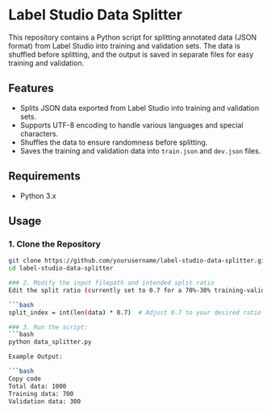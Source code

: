 # Label Studio Data Splitter

This repository contains a Python script for splitting annotated data (JSON format) from Label Studio into training and validation sets. The data is shuffled before splitting, and the output is saved in separate files for easy training and validation.

## Features

- Splits JSON data exported from Label Studio into training and validation sets.
- Supports UTF-8 encoding to handle various languages and special characters.
- Shuffles the data to ensure randomness before splitting.
- Saves the training and validation data into `train.json` and `dev.json` files.

## Requirements

- Python 3.x

## Usage

### 1. Clone the Repository

```bash
git clone https://github.com/yourusername/label-studio-data-splitter.git
cd label-studio-data-splitter

### 2. Modify the input filepath and intended split ratio
Edit the split ratio (currently set to 0.7 for a 70%-30% training-validation split):

```bash
split_index = int(len(data) * 0.7)  # Adjust 0.7 to your desired ratio

### 3. Run the script:
```bash
python data_splitter.py

Example Output:

```bash
Copy code
Total data: 1000
Training data: 700
Validation data: 300
